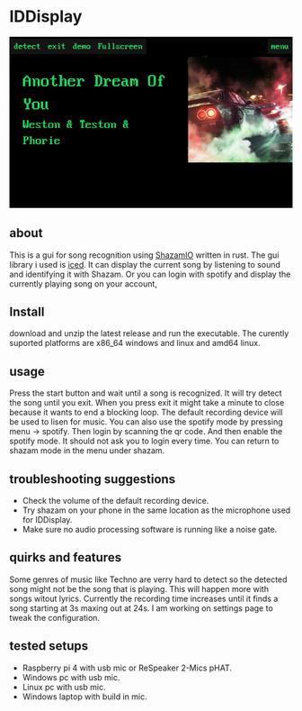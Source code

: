 # IDDisplay

![screenshot](Screenshot.png)

## about

This is a gui for song recognition using [ShazamIO](https://github.com/shazamio/ShazamIO) written in rust. The gui library i used is [iced](https://github.com/iced-rs/iced/tree/master).
It can display the current song by listening to sound and identifying it with Shazam. Or you can login with spotify and display the currently playing song on your account,

## Install

download and unzip the latest release and run the executable. The curently suported platforms are x86_64 windows and linux and amd64 linux.

## usage

Press the start button and wait until a song is recognized. It will try detect the song until you exit. When you press exit it might take a minute to close because it wants to end a blocking loop.
The default recording device will be used to lisen for music.
You can also use the spotify mode by pressing menu -> spotify. Then login by scanning the qr code. And then enable the spotify mode. It should not ask you to login every time. You can return to shazam mode in the menu under shazam.

## troubleshooting suggestions

- Check the volume of the default recording device.
- Try shazam on your phone in the same location as the microphone used for IDDisplay.
- Make sure no audio processing software is running like a noise gate.

## quirks and features

Some genres of music like Techno are verry hard to detect so the detected song might not be the song that is playing. This will happen more with songs witout lyrics.
Currently the recording time increases until it finds a song starting at 3s maxing out at 24s. I am working on settings page to tweak the configuration.

## tested setups

- Raspberry pi 4 with usb mic or ReSpeaker 2-Mics pHAT.
- Windows pc with usb mic.
- Linux pc with usb mic.
- Windows laptop with build in mic.